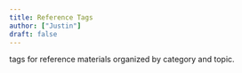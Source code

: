 ```yaml
---
title: Reference Tags
author: ["Justin"]
draft: false
---
```


tags for reference materials organized by category and topic.